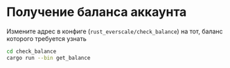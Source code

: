 # Получение баланса аккаунта  
Измените адрес в конфиге (`rust_everscale/check_balance`) на тот, баланс которого требуется узнать  
```bash
cd check_balance
cargo run --bin get_balance
```